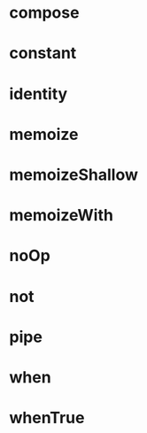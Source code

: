 # compose


# constant


# identity


# memoize


# memoizeShallow


# memoizeWith


# noOp


# not


# pipe


# when


# whenTrue
